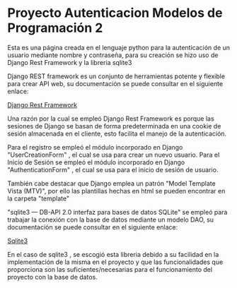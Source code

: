 # Proyecto Autenticacion Modelos de Programación 2

Esta es una página creada en el lenguaje python para la autenticación de un usuario mediante nombre y contraseña, para su creación se hizo uso de Django Rest Framework y la libreria sqlite3

Django REST framework es un conjunto de herramientas potente y flexible para crear API web, su documentación se puede consultar en el siguiente enlace:

[Django Rest Framework](https://www.django-rest-framework.org/)

Una razón por la cual se empleó Django Rest Framework es porque las sesiones de Django se basan de forma predeterminada en una cookie de sesión almacenada en el cliente, esto facilita el manejo de la autenticación.

Para el registro se empleó el módulo incorporado en Django "UserCreationForm" , el cual se usa para crear un nuevo usuario.
Para el Inicio de Sesión se empleó el módulo incorporado en Django "AuthenticationForm" , el cual se usa para el inicio de sesión de usuario.

También cabe destacar que Django emplea un patrón "Model Template Vista (MTV)", por ello las plantillas hechas en html se pueden encontrar en la carpeta "template"

"sqlite3 — DB-API 2.0 interfaz para bases de datos SQLite" se empleó para trabajar la conexión con la base de datos mediante un modelo DAO, su documentación se puede consultar en el siguiente enlace:

[Sqlite3](https://docs.python.org/es/3/library/sqlite3.html)

En el caso de sqlite3 , se escogió esta libreria debido a su facilidad en la implementación de la misma en el proyecto y que las funcionalidades que proporciona son las suficientes/necesarias para el funcionamiento del proyecto con la base de datos.
